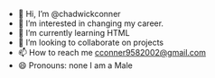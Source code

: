 - 👋 Hi, I’m @chadwickconner
- 👀 I’m interested in changing my career. 
- 🌱 I’m currently learning HTML
- 💞️ I’m looking to collaborate on projects
- 📫 How to reach me cconner9582002@gmail.com
- 😄 Pronouns: none I am a Male


<!---
chadwickconner/chadwickconner is a ✨ special ✨ repository because its `README.md` (this file) appears on your GitHub profile.
You can click the Preview link to take a look at your changes.
--->

